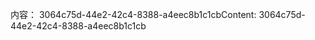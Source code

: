 <span data-ttu-id="e450e-101">内容： 3064c75d-44e2-42c4-8388-a4eec8b1c1cb</span><span class="sxs-lookup"><span data-stu-id="e450e-101">Content: 3064c75d-44e2-42c4-8388-a4eec8b1c1cb</span></span>
